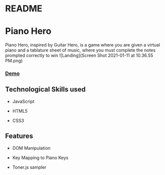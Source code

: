 # README

# Piano Hero


Piano Hero, inspired by Guitar Hero, is a game where you are given a virtual piano and a tablature sheet of music, where you must complete the notes prompted correctly to win
![Landing](Screen Shot 2021-01-11 at 10.36.55 PM.png)

### [Demo](https://shanesharareh.github.io/piano-hero/)


## Technological Skills used 


* JavaScript

* HTML5

* CSS3

## Features

* DOM Manipulation

* Key Mapping to Piano Keys

* Toner.js sampler
